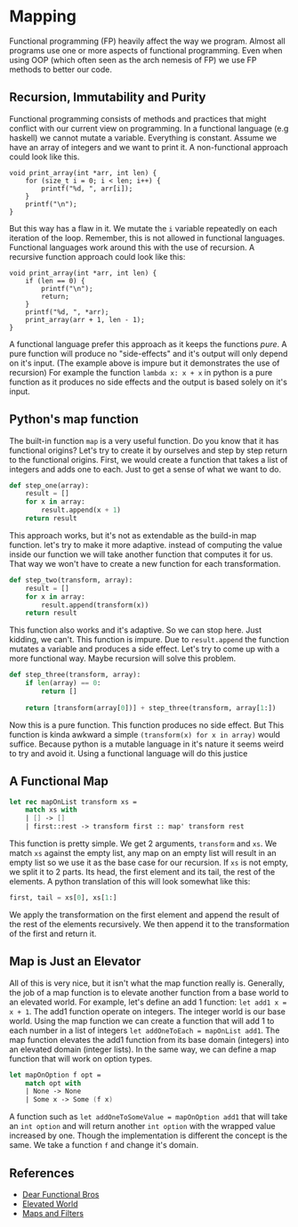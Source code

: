 # Mapping

Functional programming (FP) heavily affect the way we program. Almost all programs use one or more aspects of functional programming. Even when using OOP (which often seen as the arch nemesis of FP) we use FP methods to better our code.

## Recursion, Immutability and Purity
Functional programming consists of methods and practices that might conflict with our current view on programming. In a functional language (e.g haskell) we cannot mutate a variable. Everything is constant. Assume we have an array of integers and we want to print it. A non-functional approach could look like this.
```
void print_array(int *arr, int len) {
    for (size_t i = 0; i < len; i++) {
        printf("%d, ", arr[i]);
    }
    printf("\n");
}
```
But this way has a flaw in it. We mutate the `i` variable repeatedly on each iteration of the loop. Remember, this is not allowed in functional languages. Functional languages work around this with the use of recursion. A recursive function approach could look like this:
```
void print_array(int *arr, int len) {
    if (len == 0) {
        printf("\n");
        return;
    }
    printf("%d, ", *arr);
    print_array(arr + 1, len - 1);
}
```
A functional language prefer this approach as it keeps the functions *pure*. A pure function will produce no "side-effects" and it's output will only depend on it's input. (The example above is impure but it demonstrates the use of recursion) For example the function `lambda x: x + x` in python is a pure function as it produces no side effects and the output is based solely on it's input.

## Python's map function

The built-in function `map` is a very useful function. Do you know that it has functional origins? Let's try to create it by ourselves and step by step return to the functional origins. First, we would create a function that takes a list of integers and adds one to each. Just to get a sense of what we want to do.

```py
def step_one(array):
    result = []
    for x in array:
        result.append(x + 1)
    return result
```

This approach works, but it's not as extendable as the build-in map function. let's try to make it more adaptive. instead of computing the value inside our function we will take another function that computes it for us. That way we won't have to create a new function for each transformation.

```py
def step_two(transform, array):
    result = []
    for x in array:
        result.append(transform(x))
    return result
```

This function also works and it's adaptive. So we can stop here. Just kidding, we can't. This function is impure. Due to `result.append` the function mutates a variable and produces a side effect. Let's try to come up with a more functional way. Maybe recursion will solve this problem.

```py
def step_three(transform, array):
    if len(array) == 0:
        return []
    
    return [transform(array[0])] + step_three(transform, array[1:])
```

Now this is a pure function. This function produces no side effect. But This function is kinda awkward a simple `(transform(x) for x in array)` would suffice. Because python is a mutable language in it's nature it seems weird to try and avoid it. Using a functional language will do this justice

## A Functional Map
```fs
let rec mapOnList transform xs =
    match xs with
    | [] -> []
    | first::rest -> transform first :: map' transform rest
```

This function is pretty simple. We get 2 arguments, `transform` and `xs`. We match `xs` against the empty list, any map on an empty list will result in an empty list so we use it as the base case for our recursion. If `xs` is not empty, we split it to 2 parts. Its head, the first element and its tail, the rest of the elements. A python translation of this will look somewhat like this:
```py
first, tail = xs[0], xs[1:]
```
We apply the transformation on the first element and append the result of the rest of the elements recursively. We then append it to the transformation of the first and return it.

## Map is Just an Elevator

All of this is very nice, but it isn't what the map function really is. Generally, the job of a map function is to elevate another function from a base world to an elevated world. For example, let's define an add 1 function: `let add1 x = x + 1`. The add1 function operate on integers. The integer world is our base world. Using the map function we can create a function that will add 1 to each number in a list of integers `let addOneToEach = mapOnList add1`. The map function elevates the add1 function from its base domain (integers) into an elevated domain (integer lists). In the same way, we can define a map function that will work on option types. 

```fs
let mapOnOption f opt = 
    match opt with
    | None -> None
    | Some x -> Some (f x)
```

A function such as `let addOneToSomeValue = mapOnOption add1` that will take an `int option` and will return another `int option` with the wrapped value increased by one. Though the implementation is different the concept is the same. We take a function `f` and change it's domain. 

## References
- [Dear Functional Bros](https://www.youtube.com/watch?v=nuML9SmdbJ4)
- [Elevated World](https://fsharpforfunandprofit.com/posts/elevated-world/#map)
- [Maps and Filters](https://learnyouahaskell.com/higher-order-functions#maps-and-filters)
